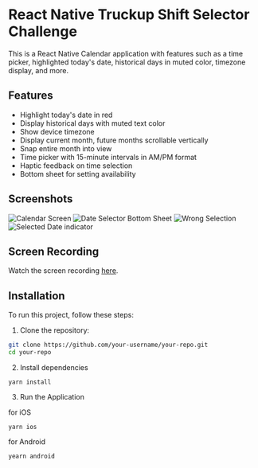 # React Native Truckup Shift Selector Challenge

This is a React Native Calendar application with features such as a time picker, highlighted today's date, historical days in muted color, timezone display, and more.

## Features

- Highlight today's date in red
- Display historical days with muted text color
- Show device timezone
- Display current month, future months scrollable vertically
- Snap entire month into view
- Time picker with 15-minute intervals in AM/PM format
- Haptic feedback on time selection
- Bottom sheet for setting availability

## Screenshots

![Calendar Screen](./assets/demo/calendar.png)
![Date Selector Bottom Sheet](./assets/demo/dateSelector.png)
![Wrong Selection](./assets/demo/wrongSelection.png)
![Selected Date indicator](./assets/demo/selectedDate.png)

## Screen Recording

Watch the screen recording [here](path/to/screenrecord.mp4).

## Installation

To run this project, follow these steps:

1. Clone the repository:

```bash
git clone https://github.com/your-username/your-repo.git
cd your-repo
```

2. Install dependencies

```
yarn install
```

3. Run the Application

for iOS

```
yarn ios
```

for Android

```
yearn android
```
